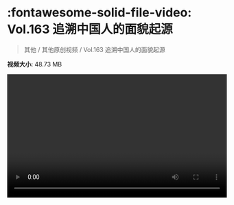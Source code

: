 # :fontawesome-solid-file-video: Vol.163 追溯中国人的面貌起源

> 其他 / 其他原创视频 / Vol.163 追溯中国人的面貌起源

**视频大小**: 48.73 MB

<video id="V-a1be3be27f82951673428507f196a5a7" width="512" height="288" preload="none" playsinline webkit-playsinline></video>